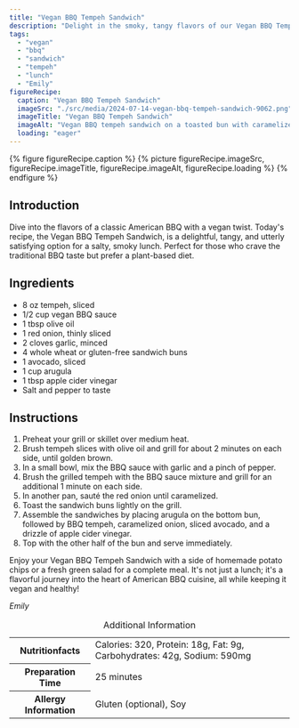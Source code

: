 ```yaml
---
title: "Vegan BBQ Tempeh Sandwich"
description: "Delight in the smoky, tangy flavors of our Vegan BBQ Tempeh Sandwich, perfect for a plant-based twist on classic American BBQ. Quick and delicious!"
tags:
  - "vegan"
  - "bbq"
  - "sandwich"
  - "tempeh"
  - "lunch"
  - "Emily"
figureRecipe: 
  caption: "Vegan BBQ Tempeh Sandwich"
  imageSrc: "./src/media/2024-07-14-vegan-bbq-tempeh-sandwich-9062.png"
  imageTitle: "Vegan BBQ Tempeh Sandwich"
  imageAlt: "Vegan BBQ tempeh sandwich on a toasted bun with caramelized onions, avocado, arugula, side of potato chips, on a simple table setting."
  loading: "eager"
---
```


{% figure figureRecipe.caption %}
{% picture figureRecipe.imageSrc, figureRecipe.imageTitle, figureRecipe.imageAlt, figureRecipe.loading %}
{% endfigure %}

## Introduction

Dive into the flavors of a classic American BBQ with a vegan twist. Today's recipe, the Vegan BBQ Tempeh Sandwich, is a delightful, tangy, and utterly satisfying option for a salty, smoky lunch. Perfect for those who crave the traditional BBQ taste but prefer a plant-based diet.

## Ingredients

- 8 oz tempeh, sliced
- 1/2 cup vegan BBQ sauce
- 1 tbsp olive oil
- 1 red onion, thinly sliced
- 2 cloves garlic, minced
- 4 whole wheat or gluten-free sandwich buns
- 1 avocado, sliced
- 1 cup arugula
- 1 tbsp apple cider vinegar
- Salt and pepper to taste

## Instructions

1. Preheat your grill or skillet over medium heat.
2. Brush tempeh slices with olive oil and grill for about 2 minutes on each side, until golden brown.
3. In a small bowl, mix the BBQ sauce with garlic and a pinch of pepper.
4. Brush the grilled tempeh with the BBQ sauce mixture and grill for an additional 1 minute on each side.
5. In another pan, sauté the red onion until caramelized.
6. Toast the sandwich buns lightly on the grill.
7. Assemble the sandwiches by placing arugula on the bottom bun, followed by BBQ tempeh, caramelized onion, sliced avocado, and a drizzle of apple cider vinegar.
8. Top with the other half of the bun and serve immediately.

Enjoy your Vegan BBQ Tempeh Sandwich with a side of homemade potato chips or a fresh green salad for a complete meal. It's not just a lunch; it's a flavorful journey into the heart of American BBQ cuisine, all while keeping it vegan and healthy!

*Emily*

<table><caption class='sr-only'>Additional Information</caption><tr><th>Nutritionfacts</th><td>Calories: 320, Protein: 18g, Fat: 9g, Carbohydrates: 42g, Sodium: 590mg&nbsp;</td></tr><tr><th>Preparation Time</th><td>25 minutes&nbsp;</td></tr><tr><th>Allergy Information</th><td>Gluten (optional), Soy&nbsp;</td></tr></table>

